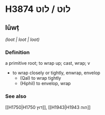 # H3874 לוּט / לוט

## lûwṭ

_(loot | loot | loot)_

### Definition

a primitive root; to wrap up; cast, wrap; v

- to wrap closely or tightly, enwrap, envelop
  - (Qal) to wrap tightly
  - (Hiphil) to envelop, wrap

### See also

[[H1750|H1750 דוץ]], [[H1943|H1943 הוה]]
